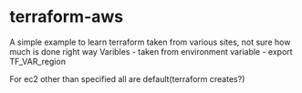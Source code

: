 # terraform-aws

A simple example to learn terraform taken from various sites, not sure how much is done right way
Varibles - taken from environment variable - export TF_VAR_region
                                            
For ec2 other than specified all are default(terraform creates?)
